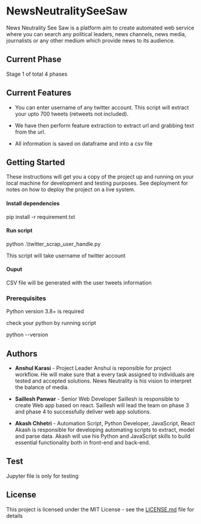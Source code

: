 # NewsNeutralitySeeSaw
 
News Neutrality See Saw is a platform aim to create automated web service where you can search any political leaders, news channels, news media, journalists or any other medium which provide news to its audience.

## Current Phase

Stage 1 of total 4 phases

## Current Features

- You can enter username of any twitter account. This script will extract your upto 700 tweets (retweets not included). 

- We have then perform feature extraction to extract url and grabbing text from the url. 

- All information is saved on dataframe and into a csv file

## Getting Started

These instructions will get you a copy of the project up and running on your local machine for development and testing purposes. See deployment for notes on how to deploy the project on a live system.

#### Install dependencies 

pip install -r requirement.txt

#### Run script

python .\twitter_scrap_user_handle.py

This script will take username of twitter account

#### Ouput 

CSV file will be generated with the user tweets information


### Prerequisites

Python version 3.8+ is required

check your python by running script

python --version



## Authors

* **Anshul Karasi** - Project Leader
Anshul is reponsible for project workflow. He will make sure that a every task assigned to individuals are tested and accepted solutions. 
News Neutrality is his vision to interpret the balance of media.


* **Saillesh Panwar** - Senior Web Developer
Saillesh is responsible to create Web app based on react. Saillesh will lead the team on phase 3 and phase 4 to successfully deliver web app solutions.


* **Akash Chhetri** - Automation Script, Python Developer, JavaScript, React
Akash is responsible for developing automating scripts to extract, model and parse data. Akash will use his Python and JavaScript skills to build essential functionality both in front-end and back-end.

## Test 
Jupyter file is only for testing

## License

This project is licensed under the MIT License - see the [LICENSE.md](LICENSE.md) file for details


